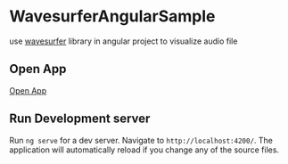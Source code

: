 # WavesurferAngularSample

use [wavesurfer](https://wavesurfer-js.org/) library in angular project to visualize audio file

## Open App

[Open App](https://aks1376.github.io/wavesurfer-angular-sample/)

## Run Development server

Run `ng serve` for a dev server. Navigate to `http://localhost:4200/`. The application will automatically reload if you change any of the source files.
